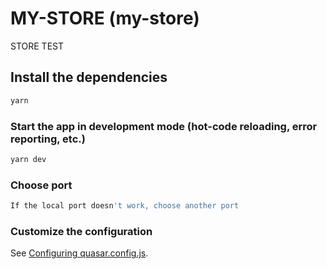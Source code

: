# MY-STORE (my-store)

STORE TEST

## Install the dependencies
```bash
yarn 
```

### Start the app in development mode (hot-code reloading, error reporting, etc.)
```bash
yarn dev
```
### Choose port
```bash
If the local port doesn't work, choose another port
```

### Customize the configuration
See [Configuring quasar.config.js](https://v2.quasar.dev/quasar-cli-vite/quasar-config-js).
